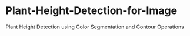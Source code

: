 # Plant-Height-Detection-for-Image
Plant Height Detection using Color Segmentation and Contour Operations
